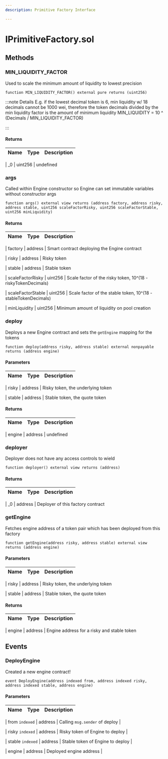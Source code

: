 ```yaml
---
description: Primitive Factory Interface

---
```


# IPrimitiveFactory.sol









## Methods


### MIN_LIQUIDITY_FACTOR


Used to scale the minimum amount of liquidity to lowest precision


```solidity title="Solidity"
function MIN_LIQUIDITY_FACTOR() external pure returns (uint256)

```



:::note Details
E.g. if the lowest decimal token is 6, min liquidity w/ 18 decimals                 cannot be 1000 wei, therefore the token decimals                 divided by the min liquidity factor is the amount of minimum liquidity                 MIN_LIQUIDITY = 10 ^ (Decimals / MIN_LIQUIDITY_FACTOR)

:::






#### Returns

| Name | Type | Description |
|---|---|---|

| _0 | uint256 | undefined





### args


Called within Engine constructor so Engine can set immutable                            variables without constructor args


```solidity title="Solidity"
function args() external view returns (address factory, address risky, address stable, uint256 scaleFactorRisky, uint256 scaleFactorStable, uint256 minLiquidity)

```








#### Returns

| Name | Type | Description |
|---|---|---|

| factory | address |            Smart contract deploying the Engine contract


| risky | address |              Risky token


| stable | address |             Stable token


| scaleFactorRisky | uint256 |   Scale factor of the risky token, 10^(18 - riskyTokenDecimals)


| scaleFactorStable | uint256 |  Scale factor of the stable token, 10^(18 - stableTokenDecimals)


| minLiquidity | uint256 |       Minimum amount of liquidity on pool creation





### deploy


Deploys a new Engine contract and sets the `getEngine` mapping for the tokens


```solidity title="Solidity"
function deploy(address risky, address stable) external nonpayable returns (address engine)

```






#### Parameters

| Name | Type | Description |
|---|---|---|

| risky | address | Risky token, the underlying token


| stable | address | Stable token, the quote token





#### Returns

| Name | Type | Description |
|---|---|---|

| engine | address | undefined





### deployer


Deployer does not have any access controls to wield


```solidity title="Solidity"
function deployer() external view returns (address)

```








#### Returns

| Name | Type | Description |
|---|---|---|

| _0 | address | Deployer of this factory contract





### getEngine


Fetches engine address of a token pair which has been deployed from this factory


```solidity title="Solidity"
function getEngine(address risky, address stable) external view returns (address engine)

```






#### Parameters

| Name | Type | Description |
|---|---|---|

| risky | address | Risky token, the underlying token


| stable | address | Stable token, the quote token





#### Returns

| Name | Type | Description |
|---|---|---|

| engine | address |  Engine address for a risky and stable token









## Events


### DeployEngine


Created a new engine contract!


```solidity title="Solidity"
event DeployEngine(address indexed from, address indexed risky, address indexed stable, address engine)

```






#### Parameters

| Name | Type | Description |
|---|---|---|

| from `indexed` | address | Calling `msg.sender` of deploy |

| risky `indexed` | address | Risky token of Engine to deploy |

| stable `indexed` | address | Stable token of Engine to deploy |

| engine  | address | Deployed engine address |








